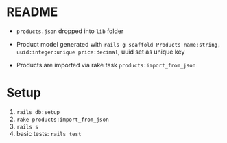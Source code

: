 # README

- `products.json` dropped into `lib` folder

- Product model generated with `rails g scaffold Products name:string, uuid:integer:unique price:decimal`, uuid set as unique key

- Products are imported via rake task `products:import_from_json`

# Setup
1. `rails db:setup`
2. `rake products:import_from_json`
3. `rails s`
4. basic tests: `rails test`